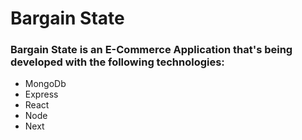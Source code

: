 # Bargain State

### Bargain State is an E-Commerce Application that's being developed with the following technologies:

* MongoDb
* Express
* React
* Node
* Next
